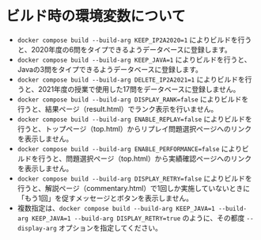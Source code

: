 # ビルド時の環境変数について

* `docker compose build --build-arg KEEP_IP2A2020=1` によりビルドを行うと、2020年度の6問をタイプできるようデータベースに登録します。
* `docker compose build --build-arg KEEP_JAVA=1` によりビルドを行うと、Javaの3問をタイプできるようデータベースに登録します。
* `docker compose build --build-arg DELETE_IP2A2021=1` によりビルドを行うと、2021年度の授業で使用した17問をデータベースに登録しません。
* `docker compose build --build-arg DISPLAY_RANK=false` によりビルドを行うと、結果ページ（result.html）でランク表示を行いません。
* `docker compose build --build-arg ENABLE_REPLAY=false` によりビルドを行うと、トップページ（top.html）からリプレイ問題選択ページへのリンクを表示しません。
* `docker compose build --build-arg ENABLE_PERFORMANCE=false` によりビルドを行うと、問題選択ページ（top.html）から実績確認ページへのリンクを表示しません。
* `docker compose build --build-arg DISPLAY_RETRY=false` によりビルドを行うと、解説ページ（commentary.html）で1回しか実施していないときに「もう1回」を促すメッセージとボタンを表示しません。
* 複数指定は、`docker compose build --build-arg KEEP_JAVA=1 --build-arg KEEP_JAVA=1 --build-arg DISPLAY_RETRY=true` のように、その都度 `--display-arg` オプションを指定してください。
